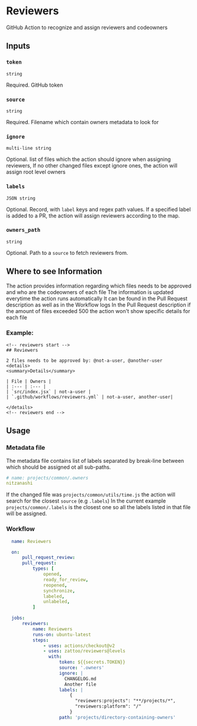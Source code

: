 # Reviewers

GitHub Action to recognize and assign reviewers and codeowners

## Inputs

### `token`

`string`

Required. GitHub token

### `source`

`string`

Required. Filename which contain owners metadata to look for

### `ignore`

`multi-line string`

Optional. list of files which the action should ignore when assigning reviewers, If no other changed files except ignore ones, the action will assign root level owners

### `labels`

`JSON string`

Optional. Record, with `label` keys and regex path values. If a specified label is added to a PR, the action will assign reviewers according to the map.

### `owners_path`

`string`

Optional. Path to a `source` to fetch reviewers from.

## Where to see Information

The action provides information regarding which files needs to be approved and who are the codeowners of each file
The information is updated everytime the action runs automatically
It can be found in the Pull Request description as well as in the Workflow logs
In the Pull Request description if the amount of files exceeded 500 the action won't show specific details for each file

### Example:

```
<!-- reviewers start -->
## Reviewers

2 files needs to be approved by: @not-a-user, @another-user
<details>
<summary>Details</summary>

| File | Owners |
| :--- | :--- |
| `src/index.jsx` | not-a-user |
| `.github/workflows/reviewers.yml` | not-a-user, another-user|

</details>
<!-- reviewers end -->
```

## Usage

### Metadata file
The metadata file contains list of labels separated by break-line between which should be assigned ot all sub-paths.
```yml
# name: projects/common/.owners
nitzanashi
```

If the changed file was `projects/common/utils/time.js` the action will search for the closest `source` (e.g `.labels`)
In the current example `projects/common/.labels` is the closest one so all the labels listed in that file will be assigned.

### Workflow

````yaml
  name: Reviewers

  on:
      pull_request_review:
      pull_request:
          types: [
              opened,
              ready_for_review,
              reopened,
              synchronize,
              labeled,
              unlabeled,
          ]

  jobs:
      reviewers:
          name: Reviewers
          runs-on: ubuntu-latest
          steps:
              - uses: actions/checkout@v2
              - uses: zattoo/reviewers@levels
                with:
                    token: ${{secrets.TOKEN}}
                    source: '.owners'
                    ignore: |
                      CHANGELOG.md
                      Another file
                    labels: |
                        {
                          "reviewers:projects": "**/projects/*",
                          "reviewers:platform": "/"
                        }
                    path: 'projects/directory-containing-owners'
````
